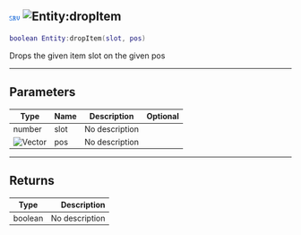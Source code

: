 ## ![server](../../.gitbook/assets/server.png) ![Entity](./readme/entity "mention"):dropItem

```lua
boolean Entity:dropItem(slot, pos)
```

Drops the given item slot on the given pos

------
## Parameters

| Type   | Name | Description | Optional |
| ------ | ---- | ----------- | -------: |
| number | slot | No description |  |
| ![Vector](./readme/vector "mention") | pos | No description |  |


------
## Returns

| Type   | Description |
| ------ | ----------: |
| boolean | No description |

